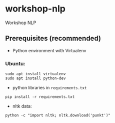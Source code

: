 # workshop-nlp
Workshop NLP

## Prerequisites (recommended)

* Python environment with Virtualenv

### Ubuntu:
```
sudo apt install virtualenv
sudo apt install python-dev
```

* python libraries in `requirements.txt`
```
pip install -r requirements.txt
```

* nltk data:
```
python -c "import nltk; nltk.download('punkt')"
```

